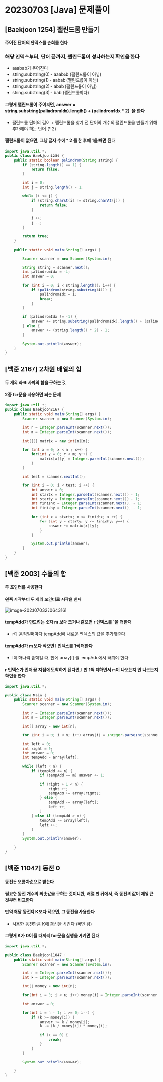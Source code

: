 # 20230703 [Java] 문제풀이 





## [Baekjoon 1254] 팰린드롬 만들기

#### 주어진 단어의 인덱스를 순회를 한다



### 해당 인덱스부터, 단어 끝까지, 팰린드롬이 성사하는지 확인을 한다

- aaabab가 주어진다
- string.substring(0) - aaabab (팰린드롬이 아님)
- string.substring(1) - aabab (팰린드롬이 아님)
- string.substring(2) - abab (팰린드롬이 아님)
- string.substring(3) - bab (팰린드롬이다)



#### 그렇게 팰린드롬이 주어지면, answer = string.substring(palindromIdx).length() + (palindromIdx * 2); 을 한다

- 팰린드롬 단어의 길이 + 팰린드롬을 찾기 전 단어의 개수와 팰린드롬을 만들기 위해 추가해야 하는 단어 (* 2)



#### 팰린드롬이 없으면, 그냥 글자 수에 * 2 를 한 후에 1을 빼면 된다



```java
import java.util.*;
public class Baekjoon1254 {
    public static boolean palindrom(String string) {
        if (string.length() == 1) {
            return false;
        }

        int i = 0;
        int j = string.length() - 1;

        while (i <= j) {
            if (string.charAt(i) != string.charAt(j)) {
                return false;
            }

            i ++;
            j --;
        }

        return true;
    }
    
    public static void main(String[] args) {

        Scanner scanner = new Scanner(System.in);

        String string = scanner.next();
        int palindromIdx = -1;
        int answer = 0;

        for (int i = 0; i < string.length(); i++) {
            if (palindrom(string.substring(i))) {
                palindromIdx = i;
                break;
            }
        }

        if (palindromIdx != -1) {
            answer += string.substring(palindromIdx).length() + (palindromIdx * 2);
        } else {
            answer += (string.length() * 2) - 1;
        }

        System.out.println(answer);
    }
}
```





## [백준 2167] 2차원 배열의 합

#### 두 개의 좌표 사이의 합을 구하는 것



#### 2중 for문을 사용하면 되는 문제



```java
import java.util.*;
public class Baekjoon2167 {
    public static void main(String[] args) {
        Scanner scanner = new Scanner(System.in);

        int n = Integer.parseInt(scanner.next());
        int m = Integer.parseInt(scanner.next());

        int[][] matrix = new int[n][m];

        for (int x = 0; x < n ; x++) {
            for(int y = 0; y < m; y++) {
                matrix[x][y] = Integer.parseInt(scanner.next());
            }
        }

        int test = scanner.nextInt();

        for (int i = 0; i < test; i ++) {
            int answer = 0;
            int startx = Integer.parseInt(scanner.next()) - 1;
            int starty = Integer.parseInt(scanner.next()) - 1;
            int finishx = Integer.parseInt(scanner.next()) - 1;
            int finishy = Integer.parseInt(scanner.next()) - 1;

            for (int x = startx; x <= finishx; x ++) {
                for (int y = starty; y <= finishy; y++) {
                    answer += matrix[x][y];
                }
            }

            System.out.println(answer);
        }
    }
}
```





## [백준 2003] 수들의 합

#### 투 포인터를 사용한다



#### 왼쪽 시작부터 두 개의 포인터로 시작을 한다



![image-20230703220643161](Java_문제풀이_16.assets/image-20230703220643161.png)



#### tempAdd가 만드려는 숫자 m 보다 크거나 같으면 r 인덱스를 1을 더한다

- r이 움직일때마다 tempAdd에 새로운 인덱스의 값을 추가해준다



#### tempAdd가 m 보다 작으면 l 인덱스를 1씩 더한다

- l이 하나씩 움직일 때, 전에 array[l] 을 tempAdd에서 빼줘야 한다



#### r 인덱스가 먼저 끝 지점에 도착하게 된다면, l 만 1씩 더하면서 m이 나오는지 안 나오는지 확인을 한다

```java
import java.util.*;

public class Main {
    public static void main(String[] args) {
        Scanner scanner = new Scanner(System.in);

        int n = Integer.parseInt(scanner.next());
        int m = Integer.parseInt(scanner.next());

        int[] array = new int[n];

        for (int i = 0; i < n; i++) array[i] = Integer.parseInt(scanner.next());

        int left = 0;
        int right = 0;
        int answer = 0;
        int tempAdd = array[left];

        while (left < n) {
            if (tempAdd <= m) {
                if (tempAdd == m) answer += 1;

                if (right + 1 < n) {
                    right ++;
                    tempAdd += array[right];
                } else {
                    tempAdd -= array[left];
                    left ++;
                }
            } else if (tempAdd > m) {
                tempAdd -= array[left];
                left ++;
            }
        }
        System.out.println(answer);

    }
}
```







## [백준 11047] 동전 0

#### 동전은 오름차순으로 받는다



#### 필요한 동전 개수의 최솟값을 구하는 것이니깐, 배열 맨 뒤에서, 즉 동전의 값이 제일 큰 것부터 비교한다



#### 만약 해당 동전이 K보다 작으면, 그 동전을 사용한다

- 사용한 동전만큼 K에 갱신을 시킨다 (빼면 됨)



#### 그렇게 K가 0이 될 때까지 for문을 실행을 시키면 된다



```java
import java.util.*;

public class Baekjoon11047 {
    public static void main(String[] args) {
        Scanner scanner = new Scanner(System.in);

        int n = Integer.parseInt(scanner.next());
        int k = Integer.parseInt(scanner.next());

        int[] money = new int[n];

        for(int i = 0; i < n; i++) money[i] = Integer.parseInt(scanner.next());

        int answer = 0;

        for(int i = n - 1; i >= 0; i--) {
            if (k >= money[i]) {
                answer += k / money[i];
                k -= (k / money[i]) * money[i];

                if (k == 0) {
                    break;
                }
            }
        }

        System.out.println(answer);

    }
}
```






